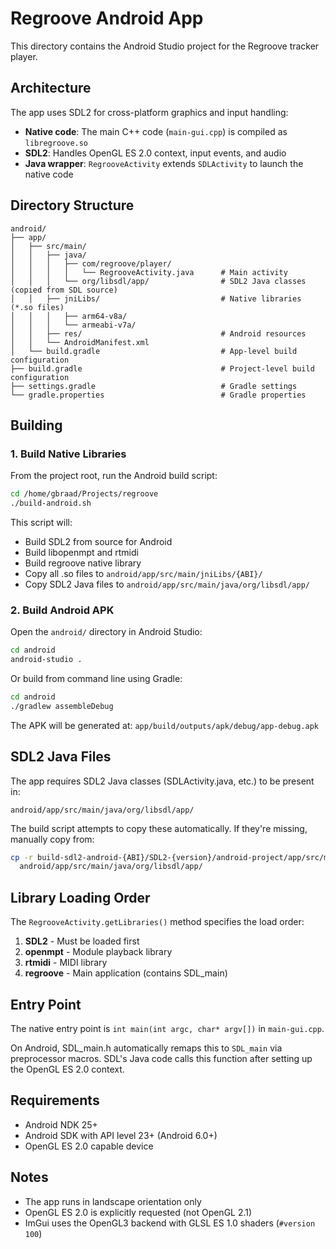 # Regroove Android App

This directory contains the Android Studio project for the Regroove tracker player.

## Architecture

The app uses SDL2 for cross-platform graphics and input handling:

- **Native code**: The main C++ code (`main-gui.cpp`) is compiled as `libregroove.so`
- **SDL2**: Handles OpenGL ES 2.0 context, input events, and audio
- **Java wrapper**: `RegrooveActivity` extends `SDLActivity` to launch the native code

## Directory Structure

```
android/
├── app/
│   ├── src/main/
│   │   ├── java/
│   │   │   ├── com/regroove/player/
│   │   │   │   └── RegrooveActivity.java      # Main activity
│   │   │   └── org/libsdl/app/                # SDL2 Java classes (copied from SDL source)
│   │   ├── jniLibs/                           # Native libraries (*.so files)
│   │   │   ├── arm64-v8a/
│   │   │   └── armeabi-v7a/
│   │   ├── res/                               # Android resources
│   │   └── AndroidManifest.xml
│   └── build.gradle                           # App-level build configuration
├── build.gradle                               # Project-level build configuration
├── settings.gradle                            # Gradle settings
└── gradle.properties                          # Gradle properties
```

## Building

### 1. Build Native Libraries

From the project root, run the Android build script:

```bash
cd /home/gbraad/Projects/regroove
./build-android.sh
```

This script will:
- Build SDL2 from source for Android
- Build libopenmpt and rtmidi
- Build regroove native library
- Copy all .so files to `android/app/src/main/jniLibs/{ABI}/`
- Copy SDL2 Java files to `android/app/src/main/java/org/libsdl/app/`

### 2. Build Android APK

Open the `android/` directory in Android Studio:

```bash
cd android
android-studio .
```

Or build from command line using Gradle:

```bash
cd android
./gradlew assembleDebug
```

The APK will be generated at: `app/build/outputs/apk/debug/app-debug.apk`

## SDL2 Java Files

The app requires SDL2 Java classes (SDLActivity.java, etc.) to be present in:
```
android/app/src/main/java/org/libsdl/app/
```

The build script attempts to copy these automatically. If they're missing, manually copy from:
```bash
cp -r build-sdl2-android-{ABI}/SDL2-{version}/android-project/app/src/main/java/org/libsdl/app/*.java \
  android/app/src/main/java/org/libsdl/app/
```

## Library Loading Order

The `RegrooveActivity.getLibraries()` method specifies the load order:

1. **SDL2** - Must be loaded first
2. **openmpt** - Module playback library
3. **rtmidi** - MIDI library
4. **regroove** - Main application (contains SDL_main)

## Entry Point

The native entry point is `int main(int argc, char* argv[])` in `main-gui.cpp`.

On Android, SDL_main.h automatically remaps this to `SDL_main` via preprocessor macros. SDL's Java code calls this function after setting up the OpenGL ES 2.0 context.

## Requirements

- Android NDK 25+
- Android SDK with API level 23+ (Android 6.0+)
- OpenGL ES 2.0 capable device

## Notes

- The app runs in landscape orientation only
- OpenGL ES 2.0 is explicitly requested (not OpenGL 2.1)
- ImGui uses the OpenGL3 backend with GLSL ES 1.0 shaders (`#version 100`)
